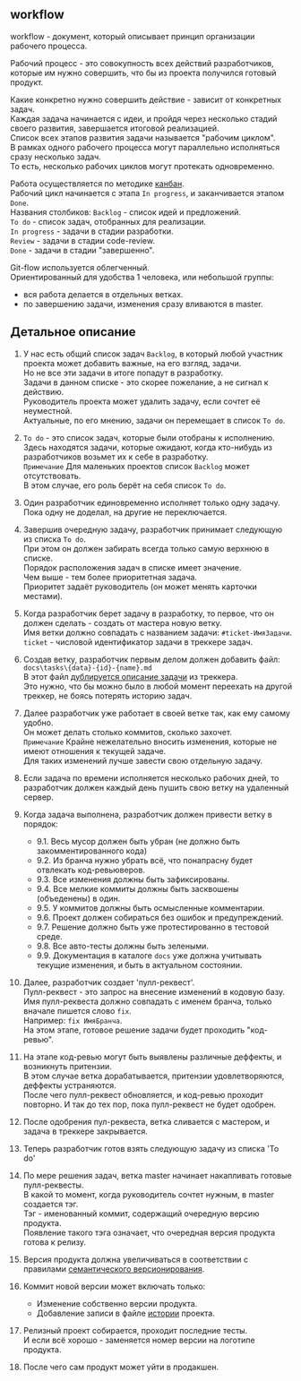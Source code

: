﻿
workflow
--------

workflow - документ, который описывает принцип организации рабочего процесса.  

Рабочий процесс - это совокупность всех действий разработчиков, 
которые им нужно совершить, что бы из проекта получился готовый продукт.  

Какие конкретно нужно совершить действие - зависит от конкретных задач.  
Каждая задача начинается с идеи, и пройдя через несколько стадий своего развития, 
завершается итоговой реализацией.  
Список всех этапов развития задачи называется "рабочим циклом".  
В рамках одного рабочего процесса могут параллельно исполняться сразу несколько задач.  
То есть, несколько рабочих циклов могут протекать одновременно.  

Работа осуществляется по методике [канбан](https://skillbox.ru/media/management/vse_chto_nuzhno_znat_o_kanban).  
Рабочий цикл начинается с этапа `In progress`, и заканчивается этапом `Done`.  
Названия столбиков:
`Backlog`     - список идей и предложений.  
`To do`       - список задач, отобранных для реализации.  
`In progress` - задачи в стадии разработки.  
`Review`      - задачи в стадии code-review.  
`Done`        - задачи в стадии "завершенно".  

Git-flow используется облегченный.  
Ориентированный для удобства 1 человека, или небольшой группы:  
 - вся работа делается в отдельных ветках.  
 - по завершению задачи, изменения сразу вливаются в master.  

Детальное описание
------------------

1. У нас есть общий список задач `Backlog`, 
   в который любой участник проекта может добавить важные, на его взгляд, задачи.  
   Но не все эти задачи в итоге попадут в разработку.  
   Задачи в данном списке - это скорее пожелание, а не сигнал к действию.  
   Руководитель проекта может удалить задачу, если сочтет её неуместной.  
   Актуальные, по его мнению, задачи он перемещает в список `To do`.

2. `To do` - это список задач, которые были отобраны к исполнению.  
   Здесь находятся задачи, которые ожидают, 
   когда кто-нибудь из разработчиков возьмет их к себе в разработку.  
   `Примечание` Для маленьких проектов список `Backlog` может отсутствовать.  
   В этом случае, его роль берёт на себя список `To do`.  

3. Один разработчик единовременно исполняет только одну задачу.  
   Пока одну не доделал, на другие не переключается.  

4. Завершив очередную задачу, разработчик принимает следующую из списка `To do`.  
   При этом он должен забирать всегда только самую верхнюю в списке.  
   Порядок расположения задач в списке имеет значение.  
   Чем выше - тем более приоритетная задача.  
   Приоритет задаёт руководитель (он может менять карточки местами).  

5. Когда разработчик берет задачу в разработку, 
   то первое, что он должен сделать - создать от мастера новую ветку.  
   Имя ветки должно совпадать с названием задачи: `#ticket-ИмяЗадачи`.  
   `ticket` - числовой идентификатор задачи в треккере задач.  

6. Создав ветку, разработчик первым делом должен добавить файл:  
       `docs\tasks\{data}-{id}-{name}.md`  
   В этот файл [дублируется описание задачи](001-bat-task.md) из треккера.  
   Это нужно, что бы можно было в любой момент переехать на другой треккер,
   не боясь потерять историю задач.  

7. Далее разработчик уже работает в своей ветке так, как ему самому удобно.  
   Он может делать столько коммитов, сколько захочет.  
   `Примечание` Крайне нежелательно вносить изменения, 
   которые не имеют отношения к текущей задаче.  
   Для таких изменений лучше завести свою отдельную задачу.  

8. Если задача по времени исполняется несколько рабочих дней, 
   то разработчик должен каждый день пушить свою ветку на удаленный сервер.

9. Когда задача выполнена, разработчик должен привести ветку в порядок:
     - 9.1. Весь мусор должен быть убран (не должно быть закомментированного кода)  
     - 9.2. Из бранча нужно убрать всё, что понапрасну будет отвлекать код-ревьюверов.  
     - 9.3. Все изменения должны быть зафиксированы.  
     - 9.4. Все мелкие коммиты должны быть засквошены (объеденены) в один.  
     - 9.5. У коммитов должны быть осмысленные комментарии.  
     - 9.6. Проект должен собираться без ошибок и предупреждений.  
     - 9.7. Решение должно быть уже протестированно в тестовой среде.  
     - 9.8. Все авто-тесты должны быть зелеными.  
     - 9.9. Документация в каталоге `docs` уже должна учитывать текущие изменения, 
            и быть в актуальном состоянии.

10. Далее, разработчик создает 'пулл-реквест'.  
    Пулл-реквест - это запрос на внесение изменений в кодовую базу.  
    Имя пулл-реквеста должно совпадать с именем бранча, 
    только вначале пишется слово `fix`.  
    Например: `fix ИмяБранча`.  
    На этом этапе, готовое решение задачи будет проходить "код-ревью".  

11. На этапе код-ревью могут быть выявлены различные деффекты, и возникнуть притензии.  
    В этом случае ветка дорабатывается, притензии удовлетворяются, деффекты устраняются.  
    После чего пулл-реквест обновляется, и код-ревью проходит повторно.
    И так до тех пор, пока пулл-реквест не будет одобрен.  

12. После одобрения пул-реквеста, ветка сливается с мастером, 
    и задача в треккере закрывается.  

13. Теперь разработчик готов взять следующую задачу из списка 'To do'

14. По мере решения задач, ветка master начинает накапливать готовые пулл-реквесты.  
    В какой то момент, когда руководитель сочтет нужным, в master создается тэг.  
    Тэг - именованный коммит, содержащий очередную версию продукта.  
    Появление такого тэга означает, что очередная версия продукта готова к релизу.  

15. Версия продукта должна увеличиваться в соответствии с правилами [семантического версионирования](001-bat-version.md).  

16. Коммит новой версии может включать только:  
      - Изменение собственно версии продукта.  
      - Добавление записи в файле [истории](history.md) проекта.  

17. Релизный проект собирается, проходит последние тесты.  
    И если всё хорошо - заменяется номер версии на логотипе продукта.  

18. После чего сам продукт может уйти в продакшен.  








